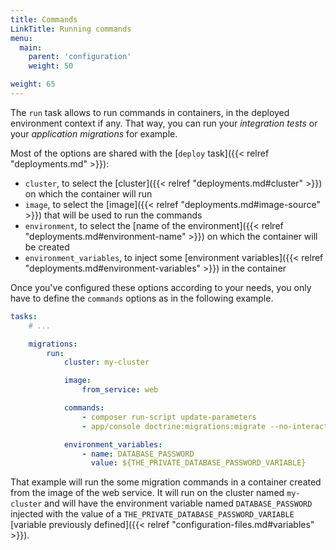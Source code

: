 ```yaml
---
title: Commands
LinkTitle: Running commands
menu:
  main:
    parent: 'configuration'
    weight: 50

weight: 65
---
```


The `run` task allows to run commands in containers, in the deployed environment context if any. That way, you can run your *integration tests* or your *application migrations* for example.

Most of the options are shared with the [`deploy` task]({{< relref "deployments.md" >}}):

* `cluster`, to select the [cluster]({{< relref "deployments.md#cluster" >}}) on which the container will run
* `image`, to select the [image]({{< relref "deployments.md#image-source" >}}) that will be used to run the commands
* `environment`, to select the [name of the environment]({{< relref "deployments.md#environment-name" >}}) on which the container will be created
* `environment_variables`, to inject some [environment variables]({{< relref "deployments.md#environment-variables" >}})  in the container

Once you've configured these options according to your needs, you only have to define the `commands` options as in the following example.

``` yaml
tasks:
    # ...

    migrations:
        run:
            cluster: my-cluster

            image:
                from_service: web

            commands:
                - composer run-script update-parameters
                - app/console doctrine:migrations:migrate --no-interaction

            environment_variables:
                - name: DATABASE_PASSWORD
                  value: ${THE_PRIVATE_DATABASE_PASSWORD_VARIABLE}
```
That example will run the some migration commands in a container created from the image of the web service. It will run on the cluster named `my-cluster` and will have the environment variable named `DATABASE_PASSWORD` injected with the value of a `THE_PRIVATE_DATABASE_PASSWORD_VARIABLE` [variable previously defined]({{< relref "configuration-files.md#variables" >}}).
